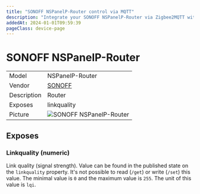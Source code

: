 ```yaml
---
title: "SONOFF NSPanelP-Router control via MQTT"
description: "Integrate your SONOFF NSPanelP-Router via Zigbee2MQTT with whatever smart home infrastructure you are using without the vendor's bridge or gateway."
addedAt: 2024-01-01T09:59:39
pageClass: device-page
---
```


<!-- !!!! -->
<!-- ATTENTION: This file is auto-generated through docgen! -->
<!-- You can only edit the "Notes"-Section between the two comment lines "Notes BEGIN" and "Notes END". -->
<!-- Do not use h1 or h2 heading within "## Notes"-Section. -->
<!-- !!!! -->

# SONOFF NSPanelP-Router

|     |     |
|-----|-----|
| Model | NSPanelP-Router  |
| Vendor  | [SONOFF](/supported-devices/#v=SONOFF)  |
| Description | Router |
| Exposes | linkquality |
| Picture | ![SONOFF NSPanelP-Router](https://www.zigbee2mqtt.io/images/devices/NSPanelP-Router.jpg) |


<!-- Notes BEGIN: You can edit here. Add "## Notes" headline if not already present. -->


<!-- Notes END: Do not edit below this line -->




## Exposes

### Linkquality (numeric)
Link quality (signal strength).
Value can be found in the published state on the `linkquality` property.
It's not possible to read (`/get`) or write (`/set`) this value.
The minimal value is `0` and the maximum value is `255`.
The unit of this value is `lqi`.

